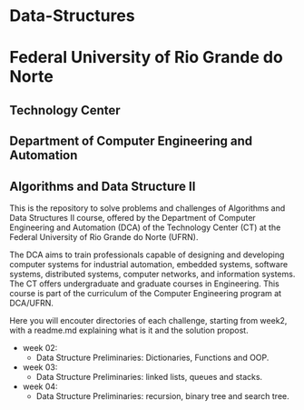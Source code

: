 # Data-Structures

# Federal University of Rio Grande do Norte
## Technology Center
## Department of Computer Engineering and Automation

## Algorithms and Data Structure II

This is the repository to solve problems and challenges of Algorithms and Data Structures II course, offered by the Department of Computer Engineering and Automation (DCA) of the Technology Center (CT) at the Federal University of Rio Grande do Norte (UFRN).

The DCA aims to train professionals capable of designing and developing computer systems for industrial automation, embedded systems, software systems, distributed systems, computer networks, and information systems. The CT offers undergraduate and graduate courses in Engineering. This course is part of the curriculum of the Computer Engineering program at DCA/UFRN.

Here you will encouter directories of each challenge, starting from week2, with a readme.md explaining what is it and the solution propost.

- week 02:
  - Data Structure Preliminaries: Dictionaries, Functions and OOP.
- week 03:
  - Data Structure Preliminaries: linked lists, queues and stacks.
- week 04:
  - Data Structure Preliminaries: recursion, binary tree and search tree.
